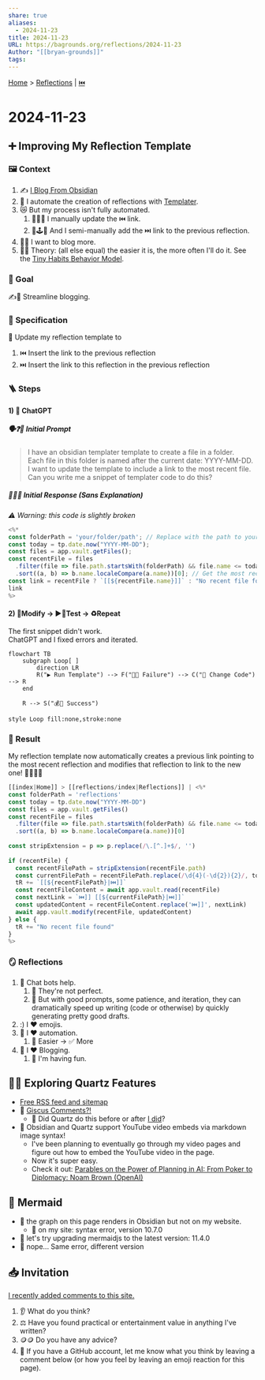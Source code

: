 ```yaml
---  
share: true  
aliases:  
  - 2024-11-23  
title: 2024-11-23  
URL: https://bagrounds.org/reflections/2024-11-23  
Author: "[[bryan-grounds]]"  
tags:   
---  
```

[Home](../index.md) > [Reflections](./index.md) | [⏮️](./2024-11-21.md)  
# 2024-11-23  
## ➕ Improving My Reflection Template  
### 🖼️ Context  
1. ✍️ [I Blog From Obsidian](./2024-04-21.md#✍%20Blogging%20From%20Obsidian)  
2. 🤖 I automate the creation of reflections with [Templater](https://github.com/SilentVoid13/Templater).  
3. 😿 But my process isn't fully automated.  
    1. 🔗🔨🥵 I manually update the ⏮️ link.  
    2. 🔗🕹️🥵 And I semi-manually add the ⏭️ link to the previous reflection.  
4. 📢📢 I want to blog more.  
5. 🥧✅ Theory: (all else equal) the easier it is, the more often I'll do it. See the [Tiny Habits Behavior Model](../books/tiny-habits.md#Behavior%20model).  
  
### 🎯 Goal  
✍️🤖 Streamline blogging.  
  
### 📐 Specification  
🔧 Update my reflection template to  
1. ⏮️ Insert the link to the previous reflection  
2. ⏭️ Insert the link to this reflection in the previous reflection  
  
### 🪜 Steps  
#### 1) 🤖 ChatGPT  
##### 🗣️❓🤖 Initial Prompt  
> I have an obsidian templater template to create a file in a folder.  
Each file in this folder is named after the current date: YYYY-MM-DD.  
I want to update the template to include a link to the most recent file.  
Can you write me a snippet of templater code to do this?  
  
##### 🤖💬🤔 Initial Response (Sans Explanation)  
_⚠️ Warning: this code is slightly broken_  
```js  
<%*  
const folderPath = 'your/folder/path'; // Replace with the path to your folder  
const today = tp.date.now("YYYY-MM-DD");  
const files = app.vault.getFiles();  
const recentFile = files  
  .filter(file => file.path.startsWith(folderPath) && file.name <= today)  
  .sort((a, b) => b.name.localeCompare(a.name))[0]; // Get the most recent file  
const link = recentFile ? `[[${recentFile.name}]]` : "No recent file found"; // Create link  
link  
%>  
```  
  
#### 2) 🔧Modify -> ▶️👀Test -> ♻️Repeat  
The first snippet didn't work.  
ChatGPT and I fixed errors and iterated.  
  
```mermaid  
flowchart TB  
    subgraph Loop[ ]  
        direction LR  
        R("▶️ Run Template") --> F("🐛👀 Failure") --> C("🔧 Change Code") --> R  
    end  
  
    R --> S("💰👀 Success")  
  
style Loop fill:none,stroke:none  
```  
  
### 📜 Result  
My reflection template now automatically creates a previous link pointing to the most recent reflection and modifies that reflection to link to the new one! 🎉🤖🥂🥳  
  
```js  
[[index|Home]] > [[reflections/index|Reflections]] | <%*  
const folderPath = 'reflections'  
const today = tp.date.now("YYYY-MM-DD")  
const files = app.vault.getFiles()  
const recentFile = files  
  .filter(file => file.path.startsWith(folderPath) && file.name <= today)  
  .sort((a, b) => b.name.localeCompare(a.name))[0]  
  
const stripExtension = p => p.replace(/\.[^.]+$/, '')  
  
if (recentFile) {  
  const recentFilePath = stripExtension(recentFile.path)  
  const currentFilePath = recentFilePath.replace(/\d{4}(-\d{2}){2}/, today)  
  tR += `[[${recentFilePath}|⏮️]]`  
  const recentFileContent = await app.vault.read(recentFile)  
  const nextLink = `⏮️]] [[${currentFilePath}|⏭️]]`  
  const updatedContent = recentFileContent.replace('⏮️]]', nextLink)  
  await app.vault.modify(recentFile, updatedContent)  
} else {  
  tR += "No recent file found"  
}  
%>  
```  
  
### 🪞 Reflections  
1. 🤖 Chat bots help.  
    1. 🧐 They're not perfect.  
    2. 🚄 But with good prompts, some patience, and iteration, they can dramatically speed up writing (code or otherwise) by quickly generating pretty good drafts.  
2. :) I ❤️ emojis.  
3. 🤖 I ❤️ automation.  
    1. 🥧 Easier -> ✅ More  
4. 📣 I ❤️ Blogging.  
    1. 🥳 I'm having fun.  
  
## 🧑‍🚀 Exploring Quartz Features  
- [Free RSS feed and sitemap](https://quartz.jzhao.xyz/plugins/ContentIndex)  
- 💬 [Giscus Comments?!](https://quartz.jzhao.xyz/features/comments)  
  - 🤯 Did Quartz do this before or after [I did](./2024-11-20.md)?  
- 🤯 Obsidian and Quartz support YouTube video embeds via markdown image syntax!  
  - I've been planning to eventually go through my video pages and figure out how to embed the YouTube video in the page.  
  - Now it's super easy.  
  - Check it out: [Parables on the Power of Planning in AI: From Poker to Diplomacy: Noam Brown (OpenAI)](../videos/parables-on-the-power-of-planning-in-ai-from-poker-to-diplomacy-noam-brown-openai.md)  
  
## 🧜 Mermaid  
- 🤔 the graph on this page renders in Obsidian but not on my website.  
  - 🐛 on my site: syntax error, version 10.7.0  
- 🤞 let's try upgrading mermaidjs to the latest version: 11.4.0  
- 🤔 nope... Same error, different version  
  
## 📥 Invitation  
[I recently added comments to this site.](./2024-11-20.md)  
1. 👂 What do you think?  
2. ⚖️ Have you found practical or entertainment value in anything I've written?  
3. 🪙🪙 Do you have any advice?  
4. 💬 If you have a GitHub account, let me know what you think by leaving a comment below (or how you feel by leaving an emoji reaction for this page).  

